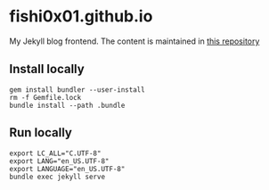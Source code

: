 # fishi0x01.github.io
My Jekyll blog frontend. The content is maintained in [this repository](https://github.com/fishi0x01/blog-content)

## Install locally
```
gem install bundler --user-install
rm -f Gemfile.lock
bundle install --path .bundle
```

## Run locally
```
export LC_ALL="C.UTF-8"
export LANG="en_US.UTF-8"
export LANGUAGE="en_US.UTF-8"
bundle exec jekyll serve
```
